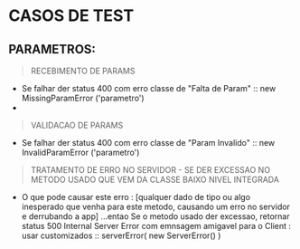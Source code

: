 # CASOS DE TEST

## PARAMETROS:
> RECEBIMENTO DE PARAMS
- Se falhar der status 400 com erro classe de "Falta de Param" :: new MissingParamError ('parametro')
-
> VALIDACAO DE PARAMS
- Se falhar der status 400 com erro classe de "Param Invalido" :: new InvalidParamError ('parametro')

> TRATAMENTO DE ERRO NO SERVIDOR - SE DER EXCESSAO NO METODO USADO QUE VEM DA CLASSE BAIXO NIVEL INTEGRADA
- O que pode causar este erro : [qualquer dado de tipo ou algo inesperado que venha para este metodo, causando um erro no servidor e derrubando a app] ...entao Se o metodo usado der excessao, retornar status 500 Internal Server Error com emnsagem amigavel para o Client : usar customizados :: serverError( new ServerError() )